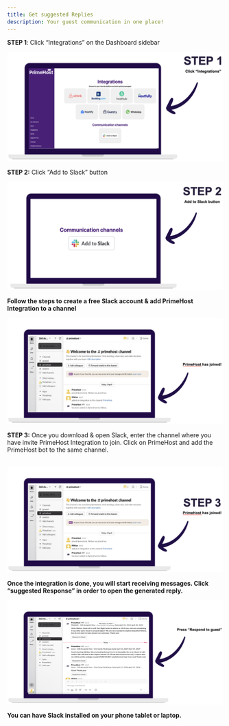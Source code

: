 ```yaml
---
title: Get suggested Replies
description: Your guest communication in one place!
---
```

**STEP 1**: Click “Integrations” on the Dashboard sidebar

![](/docs/media/step1-1.png)

**STEP 2:** Click “Add to Slack” button

![](/docs/media/add%20button.png)

**Follow the steps to create a free Slack account & add PrimeHost Integration to a channel**

![](/docs/media/primehost%20joined.png)

**STEP 3:** Once you download & open Slack, enter the channel where you have invite PrimeHost Integration to join. Click on PrimeHost and add the PrimeHost bot to the same channel.

<p style="text-align: start">&nbsp;<img src="/docs/media/step%203.png"></p><p style="text-align: start"><strong>Once the integration is done, you will start receiving messages. Click “suggested Response” in order to open the generated reply.</strong></p><p style="text-align: start"><img src="/docs/media/open%20draft.png"></p><p style="text-align: start"><strong>You can have Slack installed on your phone tablet or laptop.</strong></p>